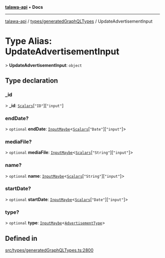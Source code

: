 [**talawa-api**](../../../README.md) • **Docs**

***

[talawa-api](../../../modules.md) / [types/generatedGraphQLTypes](../README.md) / UpdateAdvertisementInput

# Type Alias: UpdateAdvertisementInput

\> **UpdateAdvertisementInput**: `object`

## Type declaration

### \_id

\> **\_id**: [`Scalars`](Scalars.md)\[`"ID"`\]\[`"input"`\]

### endDate?

\> `optional` **endDate**: [`InputMaybe`](InputMaybe.md)\<[`Scalars`](Scalars.md)\[`"Date"`\]\[`"input"`\]\>

### mediaFile?

\> `optional` **mediaFile**: [`InputMaybe`](InputMaybe.md)\<[`Scalars`](Scalars.md)\[`"String"`\]\[`"input"`\]\>

### name?

\> `optional` **name**: [`InputMaybe`](InputMaybe.md)\<[`Scalars`](Scalars.md)\[`"String"`\]\[`"input"`\]\>

### startDate?

\> `optional` **startDate**: [`InputMaybe`](InputMaybe.md)\<[`Scalars`](Scalars.md)\[`"Date"`\]\[`"input"`\]\>

### type?

\> `optional` **type**: [`InputMaybe`](InputMaybe.md)\<[`AdvertisementType`](AdvertisementType.md)\>

## Defined in

[src/types/generatedGraphQLTypes.ts:2800](https://github.com/PalisadoesFoundation/talawa-api/blob/f9e8275b1ddff2d3edcec79ee3b37c07998f6cc3/src/types/generatedGraphQLTypes.ts#L2800)
